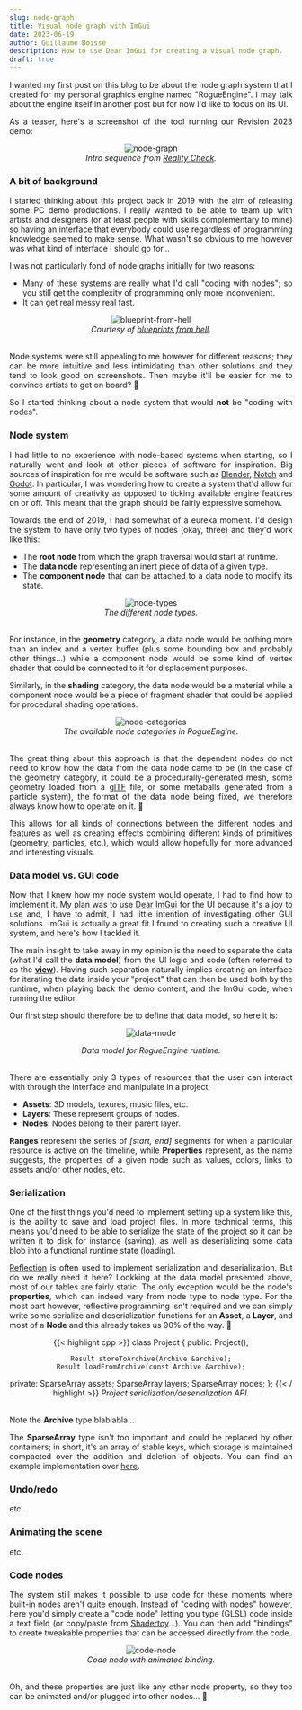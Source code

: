 ```yaml
---
slug: node-graph
title: Visual node graph with ImGui
date: 2023-06-19
author: Guillaume Boissé
description: How to use Dear ImGui for creating a visual node graph.
draft: true
---
```


<div style="text-align: justify">

I wanted my first post on this blog to be about the node graph system that I created for my personal graphics engine named "RogueEngine".
I may talk about the engine itself in another post but for now I'd like to focus on its UI. 

As a teaser, here's a screenshot of the tool running our Revision 2023 demo:

<div style="text-align: center;">

![node-graph](/node-graph.jpg)\
*Intro sequence from [Reality Check](https://www.pouet.net/prod.php?which=94177).*

</div>

### A bit of background

I started thinking about this project back in 2019 with the aim of releasing some PC demo productions.
I really wanted to be able to team up with artists and designers (or at least people with skills complementary to mine) so having an interface that everybody could use regardless of programming knowledge seemed to make sense.
What wasn't so obvious to me however was what kind of interface I should go for...
<!--it seemed to made sense to invest in an interface that everybody could use regardless of programming knowledge.-->

I was not particularly fond of node graphs initially for two reasons:
- Many of these systems are really what I'd call "coding with nodes"; so you still get the complexity of programming only more inconvenient.
- It can get real messy real fast.

<div style="text-align: center;">

![blueprint-from-hell](/blueprint-from-hell.png)\
*Courtesy of [blueprints from hell](https://blueprintsfromhell.tumblr.com/).*

</div>

\
Node systems were still appealing to me however for different reasons;
they can be more intuitive and less intimidating than other solutions and they tend to look good on screenshots.
Then maybe it'll be easier for me to convince artists to get on board? :slightly_smiling_face:

So I started thinking about a node system that would **not** be "coding with nodes".

### Node system

I had little to no experience with node-based systems when starting, so I naturally went and look at other pieces of software for inspiration.
Big sources of inspiration for me would be software such as [Blender](https://www.blender.org/), [Notch](https://www.notch.one/) and [Godot](https://godotengine.org/).
In particular, I was wondering how to create a system that'd allow for some amount of creativity as opposed to ticking available engine features on or off.
This meant that the graph should be fairly expressive somehow.
<!--would allow for composing scenes blablabla creating interesting and emergent effects, that is ....-->

Towards the end of 2019, I had somewhat of a eureka moment.
I'd design the system to have only two types of nodes (okay, three) and they'd work like this:
- The **root node** from which the graph traversal would start at runtime.
- The **data node** representing an inert piece of data of a given type.
- The **component node** that can be attached to a data node to modify its state.

<div style="text-align: center;">

![node-types](/node-types.png)\
*The different node types.*

</div>

\
For instance, in the **geometry** category, a data node would be nothing more than an index and a vertex buffer (plus some bounding box and probably other things...) while a component node would be some kind of vertex shader that could be connected to it for displacement purposes.

Similarly, in the **shading** category, the data node would be a material while a component node would be a piece of fragment shader that could be applied for procedural shading operations.

<div style="text-align: center;">

![node-categories](/node-categories.png)<br/>
*The available node categories in RogueEngine.*

</div>

\
The great thing about this approach is that the dependent nodes do not need to know how the data from the data node came to be (in the case of the geometry category, it could be a procedurally-generated mesh, some geometry loaded from a [glTF](https://registry.khronos.org/glTF/specs/2.0/glTF-2.0.html) file, or some metaballs generated from a particle system), the format of the data node being fixed, we therefore always know how to operate on it. :slightly_smiling_face:

This allows for all kinds of connections between the different nodes and features as well as creating effects combining different kinds of primitives (geometry, particles, etc.), which would allow hopefully for more advanced and interesting visuals.
<!--In this sense, this is a "data-oriented" node design.-->
<!--This allows for conecting nodes in all kinds of way therefore achieving a high degree of expression and flexibility in creating the scene content.-->

### Data model vs. GUI code

Now that I knew how my node system would operate, I had to find how to implement it.
My plan was to use [Dear ImGui](https://github.com/ocornut/imgui) for the UI because it's a joy to use and, I have to admit, I had little intention of investigating other GUI solutions. ImGui is actually a great fit I found to creating such a creative UI system, and here's how I tackled it.

The main insight to take away in my opinion is the need to separate the data (what I'd call the **data model**) from the UI logic and code (often referred to as the **[view](https://en.wikipedia.org/wiki/Model%E2%80%93view%E2%80%93controller)**).
Having such separation naturally implies creating an interface for iterating the data inside your "project" that can then be used both by the runtime, when playing back the demo content, and the ImGui code, when running the editor.
<!--It also makes it fairly straightforward to implement features such as undo/redo (more on this later...). :slightly_smiling_face:-->

Our first step should therefore be to define that data model, so here it is:

<div style="text-align: center;">

![data-mode](/data-model.png)<br/>

*Data model for RogueEngine runtime.*

</div>

\
There are essentially only 3 types of resources that the user can interact with through the interface and manipulate in a project:
- **Assets**: 3D models, texures, music files, etc.
- **Layers**: These represent groups of nodes.
- **Nodes**: Nodes belong to their parent layer.

**Ranges** represent the series of *[start, end]* segments for when a particular resource is active on the timeline, while **Properties** represent, as the name suggests, the properties of a given node such as values, colors, links to assets and/or other nodes, etc.
<!--This is arguably the most complex ...-->

<!--So the data model is really pretty straightforward.
When it comes to **assets** and **layers**, their properties are fixed (a name, a path to the file in the case of an asset and some unique ID) so serializing and deserializing the information for loading and saving purposes and/or editing their properties with ImGui is trivial.

Nodes are a bit more complex however as their properties blablabla.-->

### Serialization

One of the first things you'd need to implement setting up a system like this, is the ability to save and load project files.
In more technical terms, this means you'd need to be able to serialize the state of the project so it can be written it to disk for instance (saving), as well as deserializing some data blob into a functional runtime state (loading).

[Reflection](https://en.wikipedia.org/wiki/Reflective_programming) is often used to implement serialization and deserialization.
But do we really need it here?
Lookking at the data model presented above, most of our tables are fairly static.
The only exception would be the node's **properties**, which can indeed vary from node type to node type.
For the most part however, reflective programming isn't required and we can simply write some serialize and deserialization functions for an **Asset**, a **Layer**, and most of a **Node** and this already takes us 90% of the way. :slightly_smiling_face:

<div style="text-align: center;">

{{< highlight cpp >}}
class Project
{
public:
    Project();

    Result storeToArchive(Archive &archive);
    Result loadFromArchive(const Archive &archive);

private:
    SparseArray<Asset> assets;
    SparseArray<Layer> layers;
    SparseArray<Node> nodes;
};
{{< / highlight >}}
*Project serialization/deserialization API.*

</div>

\
Note the **Archive** type blablabla...

The **SparseArray** type isn't too important and could be replaced by other containers; in short, it's an array of stable keys, which storage is maintained compacted over the addition and deletion of objects.
You can find an example implementation over [here](https://github.com/gboisse/gfx/blob/43e47de5ff0a46f277e15d92f8c3f9ec4bd65763/gfx_core.h#L257-L500).

<!--
discuss about "database" approach...

Things are separate.

The "data model" is designed without the UI in mind.

Then, all we need to do, is to iterate all the items in our table (nodes in this case), and call the corresponding ImGui drawing function.
-->

### Undo/redo

etc.

### Animating the scene

etc.

### Code nodes

The system still makes it possible to use code for these moments where built-in nodes aren't quite enough.
Instead of "coding with nodes" however, here you'd simply create a "code node" letting you type (GLSL) code inside a text field (or copy/paste from [Shadertoy](https://www.shadertoy.com/)...).
You can then add "bindings" to create tweakable properties that can be accessed directly from the code.

<div style="text-align: center;">

![code-node](/code-node.gif)\
*Code node with animated binding.*

</div>

\
Oh, and these properties are just like any other node property, so they too can be animated and/or plugged into other nodes... :slightly_smiling_face:
